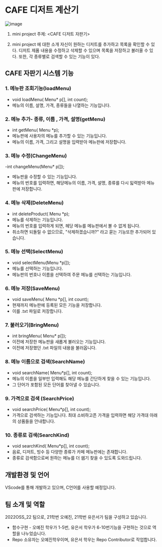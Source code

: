 CAFE 디저트 계산기
===============

![image](https://user-images.githubusercontent.com/103521728/165879314-75abfd4f-f3e7-45ba-ad7e-9095e7005f94.png)

1. mini project 주제: <CAFE 디저트 자판기> 

2. mini project 에 대한 소개
   자신이 원하는 디저트를 추가하고 목록을 확인할 수 있다. 디저트 제품 내용을 수정하고 삭제할 수 있으며 목록을 저장하고 불러올 수 있다. 또한, 각 종류별로 검색할 수 있는 기능이 있다.
   
CAFE 자판기 시스템 기능
------------

### 1. 메뉴판 조회기능(loadMenu)
- void loadMenu( Menu* p[], int count);
- 메뉴의 이름, 설명, 가격, 종류들을 나열하는 기능입니다.

### 2. 메뉴 추가- 종류, 이름 , 가격, 설명(getMenu)
- int getMenu( Menu *p);
- 메뉴판에 사용자의 메뉴를 추가할 수 있는 기능입니다.
- 메뉴의 이름, 가격, 그리고 설명을 입력받아 메뉴판에 저장합니다.

### 3. 메뉴 수정(ChangeMenu)
-int changeMenu(Menu* p[]);
- 메뉴판을 수정할 수 있는 기능입니다.
- 메뉴의 번호를 입력하면, 해당메뉴의 이름, 가격, 설명, 종류를 다시 읿력받아 메뉴판에 저장합니다.

### 4. 메뉴 삭제(DeleteMenu)
- int deleteProduct( Menu *p);
- 메뉴를 삭제하는 기능입니다.
- 메뉴의 번호를 입력하게 되면, 헤당 메뉴를 메뉴판에서 볼 수 없게 됩니다. 
- 취소하면 되돌릴 수 없으므로, "삭제하겠습니까?" 라고 묻는 기능또한 추가되어 있습니다.

### 5. 메뉴 선택(SelectMenu)
- void selectMenu(Menu *p[]);
- 메뉴를 선택하는 기능입니다.
- 메뉴판의 번호나 이름을 선택하여 주문 메뉴를 선택하는 기능입니다.

### 6. 메뉴 저장(SaveMenu)
- void saveMenu( Menu *p[], int count);
- 현재까지 메뉴판에 등록된 모든 기능을 저장합니다.
- 이를 .txt 파일로 저장합니다.

### 7. 불러오기(BringMenu)
- int bringMenu( Menu* p[]);
- 이전에 저장한 메뉴판을 새롭게 불러오는 기능입니다.
- 이전에 저장했던 .txt 파일의 내용을 불러옵니다.

### 8. 메뉴 이름으로 검색(SearchName)
- void searchName( Menu*p[], int count);
- 메뉴의 이름을 일부만 입력해도 해당 메뉴를 간단하게 찾을 수 있는 기능입니다.
- 그 단어가 포함된 모든 단어를 찾아낼 수 있습니다.

### 9. 가격으로 검색 (SearchPrice)
- void searchPrice( Menu*p[], int count);
- 가격으로 검색하는 기능입니다. 최대 소비하고픈 가격을 입력하면 해당 가격대 아래의 상품들을 안내합니다.

### 10. 종류로 검색(SearchKind)
- void searchKind( Menu*p[], int count);
- 음료, 디저트, 빙수 등 다양한 종류가 카페 메뉴판에는 존재합니다.
- 종류로 검색함으로써 원하는 메뉴를 더 쉡기 찾을 수 있도록 도와드립니다.



개발환경 및 언어
------------

VScode를 통해 개발하고 있으며, C언어를 사용할 예정입니다.

팀 소개 및 역할
------------

2022OSS_22 팀으로, 21학번 오예진, 21학번 유은서가 팀을 구성하고 있습니다.
- 함수구현 - 오예진 학우가 1-5번, 유은서 학우가 6-10번기능을 구현하는 것으로 역할을 나누었습니다.
- Repo 소유자는 오예진학우이며, 유은서 학우는 Repo Contributor로 작업합니다.
  
